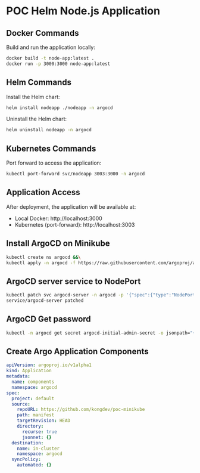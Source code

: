 # POC Helm Node.js Application

## Docker Commands

Build and run the application locally:

```bash
docker build -t node-app:latest .
docker run -p 3000:3000 node-app:latest
```

## Helm Commands

Install the Helm chart:

```bash
helm install nodeapp ./nodeapp -n argocd
```

Uninstall the Helm chart:

```bash
helm uninstall nodeapp -n argocd
```

## Kubernetes Commands

Port forward to access the application:

```bash
kubectl port-forward svc/nodeapp 3003:3000 -n argocd
```

## Application Access

After deployment, the application will be available at:
- Local Docker: http://localhost:3000
- Kubernetes (port-forward): http://localhost:3003


## Install ArgoCD on Minikube 
```bash
kubectl create ns argocd &&\
kubectl apply -n argocd -f https://raw.githubusercontent.com/argoproj/argo-cd/stable/manifests/install.yaml
```

## ArgoCD server service to NodePort
```bash
kubectl patch svc argocd-server -n argocd -p '{"spec":{"type":"NodePort"}}'
service/argocd-server patched
```
## ArgoCD Get password
```bash
kubectl -n argocd get secret argocd-initial-admin-secret -o jsonpath="{.data.password}" | base64 -d && echo
```

## Create Argo Application Components
```yaml
apiVersion: argoproj.io/v1alpha1
kind: Application
metadata:
  name: components
  namespace: argocd
spec:
  project: default
  source:
    repoURL: https://github.com/kongdev/poc-minikube
    path: manifest
    targetRevision: HEAD
    directory:
      recurse: true
      jsonnet: {}
  destination:
    name: in-cluster
    namespace: argocd
  syncPolicy:
    automated: {}
```